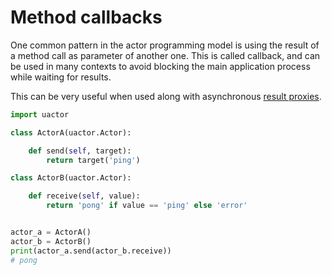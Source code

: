 # Method callbacks

One common pattern in the actor programming model is using the result of
a method call as parameter of another one. This is called callback, and can
be used in many contexts to avoid blocking the main application process
while waiting for results.

This can be very useful when used along with asynchronous
[result proxies](./result_proxies.md).

```python
import uactor

class ActorA(uactor.Actor):

    def send(self, target):
        return target('ping')

class ActorB(uactor.Actor):

    def receive(self, value):
        return 'pong' if value == 'ping' else 'error'


actor_a = ActorA()
actor_b = ActorB()
print(actor_a.send(actor_b.receive))
# pong
```

